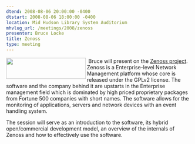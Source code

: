```yaml
---
dtend: 2008-08-06 20:00:00 -0400
dtstart: 2008-08-06 18:00:00 -0400
location: Mid Hudson Library System Auditorium
mhvlug_url: /meetings/2008/zenoss
presenter: Bruce Locke
title: Zenoss
type: meeting
---
```



<img width="217" height="57" align="left" alt="" src="/sites/default/files/Zenoss.gif" /> Bruce will present on the [Zenoss project](http://www.zenoss.com/). Zenoss is a Enterprise-level Network Management platform whose core is released under the GPLv2 license. The software and the company behind it are upstarts in the Enterprise management field which is dominated by high priced proprietary packages from Fortune 500 companies with short names. The software allows for the monitoring of applications, servers and network devices with an event handling system.

The session will serve as an introduction to the software, its hybrid open/commercial development model, an overview of the internals of Zenoss and how to effectively use the software.